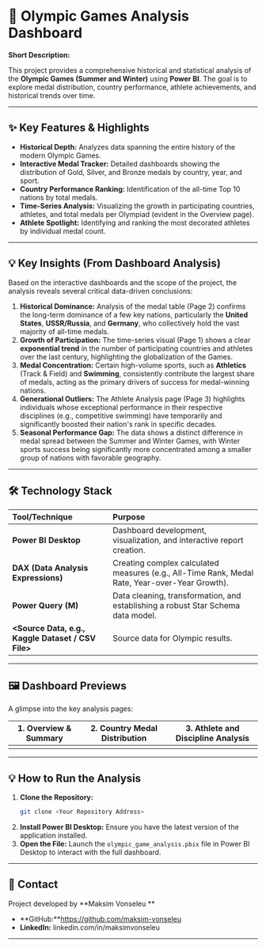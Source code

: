 # 🥇 Olympic Games Analysis Dashboard

**Short Description:**

This project provides a comprehensive historical and statistical analysis of the **Olympic Games (Summer and Winter)** using **Power BI**. The goal is to explore medal distribution, country performance, athlete achievements, and historical trends over time.

-----

## ✨ Key Features & Highlights

  * **Historical Depth:** Analyzes data spanning the entire history of the modern Olympic Games.
  * **Interactive Medal Tracker:** Detailed dashboards showing the distribution of Gold, Silver, and Bronze medals by country, year, and sport.
  * **Country Performance Ranking:** Identification of the all-time Top 10 nations by total medals.
  * **Time-Series Analysis:** Visualizing the growth in participating countries, athletes, and total medals per Olympiad (evident in the Overview page).
  * **Athlete Spotlight:** Identifying and ranking the most decorated athletes by individual medal count.

-----

## 💡 Key Insights (From Dashboard Analysis)

Based on the interactive dashboards and the scope of the project, the analysis reveals several critical data-driven conclusions:

1.  **Historical Dominance:** Analysis of the medal table (Page 2) confirms the long-term dominance of a few key nations, particularly the **United States**, **USSR/Russia**, and **Germany**, who collectively hold the vast majority of all-time medals.
2.  **Growth of Participation:** The time-series visual (Page 1) shows a clear **exponential trend** in the number of participating countries and athletes over the last century, highlighting the globalization of the Games.
3.  **Medal Concentration:** Certain high-volume sports, such as **Athletics** (Track & Field) and **Swimming**, consistently contribute the largest share of medals, acting as the primary drivers of success for medal-winning nations.
4.  **Generational Outliers:** The Athlete Analysis page (Page 3) highlights individuals whose exceptional performance in their respective disciplines (e.g., competitive swimming) have temporarily and significantly boosted their nation's rank in specific decades.
5.  **Seasonal Performance Gap:** The data shows a distinct difference in medal spread between the Summer and Winter Games, with Winter sports success being significantly more concentrated among a smaller group of nations with favorable geography.

-----

## 🛠️ Technology Stack

| Tool/Technique | Purpose |
| :--- | :--- |
| **Power BI Desktop** | Dashboard development, visualization, and interactive report creation. |
| **DAX (Data Analysis Expressions)** | Creating complex calculated measures (e.g., All-Time Rank, Medal Rate, Year-over-Year Growth). |
| **Power Query (M)** | Data cleaning, transformation, and establishing a robust Star Schema data model. |
| **\<Source Data, e.g., Kaggle Dataset / CSV File\>** | Source data for Olympic results. |

-----

## 🖼️ Dashboard Previews

A glimpse into the key analysis pages:

| 1. Overview & Summary | 2. Country Medal Distribution | 3. Athlete and Discipline Analysis |
| :---: | :---: | :---: |
|  |  |  |

-----

## 💡 How to Run the Analysis

1.  **Clone the Repository:**
    ```bash
    git clone <Your Repository Address>
    ```
2.  **Install Power BI Desktop:** Ensure you have the latest version of the application installed.
3.  **Open the File:** Launch the `olympic_game_analysis.pbix` file in Power BI Desktop to interact with the full dashboard.

-----

## 🤝 Contact

Project developed by **Maksim Vonseleu **

  * **GitHub:**https://github.com/maksim-vonseleu
  * **LinkedIn:** linkedin.com/in/maksimvonseleu

-----
